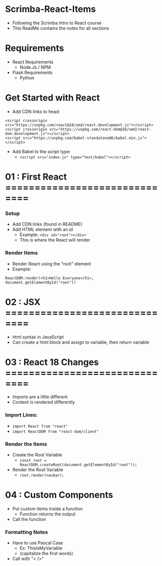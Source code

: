 # Scrimba-React-Items

- Following the Scrimba Intro to React course
- This ReadMe contains the notes for all sections

# Requirements

- React Requirements
  - Node.Js / NPM
- Flask Requirements
  - Python

# Get Started with React

- Add CDN links to head:
```
<script crossorigin src="https://unpkg.com/react@18/umd/react.development.js"></script>
<script crossorigin src="https://unpkg.com/react-dom@18/umd/react-dom.development.js"></script>
<script src="https://unpkg.com/babel-standalone@6/babel.min.js"></script>
```
- Add Babel to the script type:
  - `<script src="index.js" type="text/babel"></script>`

# 01 : First React ==============================

### Setup

- Add CDN links (found in README)
- Add HTML element with an id
  - Example: `<div id="root"></div>`
  - This is where the React will render

### Render Items

- Render React using the "root" element
- Example:
```
ReactDOM.render(<h1>Hello Everyone</h1>, document.getElementById("root"))
```

# 02 : JSX ==============================

- html syntax in JavaScript
- Can create a html block and assign to variable, then return variable

# 03 : React 18 Changes ==============================

- Imports are a little different
- Content is rendered differently

### Import Lines:

- `import React from "react"`
- `import ReactDOM from "react-dom/client"`

### Render the Items

- Create the Root Variable
  - `const root = ReactDOM.createRoot(document.getElementById("root"));`
- Render the Root Variable
  - `root.render(navbar);`

# 04 : Custom Components

- Put custom items inside a function
  - Function returns the output
- Call the function

### Formatting Notes

- Have to use Pascal Case
  - Ex: ThisIsMyVariable
  - (capitalize the first words)
- Call with "< />"